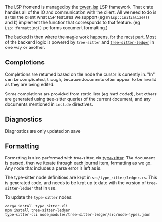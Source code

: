 The LSP frontend is managed by the [tower_lsp][1] LSP framework. That crate
handles all of the IO and communication with the client. All we need to do is a)
tell the client what LSP features we support (eg in `Lsp::initialize()`) and b)
implement the function that cooresponds to that feature. (eg `Lsp::formatting()`
performs document formatting.)

The backed is then where the ~~magic~~ work happens, for the most part. Most of
the backend logic is powered by `tree-sitter` and [`tree-sitter-ledger`][2] in
one way or another.

## Completions

Completions are returned based on the node the cursor is currently in. "In" can
be complicated, though, because documents often appear to be invalid as they are
being edited.

Some completions are provided from static lists (eg hard coded), but others are
generated using tree-sitter queries of the current document, and any documents
mentioned in `include` directives.

## Diagnostics

Diagnostics are only updated on save.

## Formatting

Formatting is also performed with tree-sitter, via [type-sitter][3]. The
document is parsed, then we iterate through each journal item, formatting as we
go. Any node that includes a parse error is left as is.

The type-sitter node definitions are kept in `src/type_sitter/ledger.rs`. This
is generated code, and needs to be kept up to date with the version of
`tree-sitter-ledger` that in use.

To update the `type-sitter` nodes:

```
cargo install type-sitter-cli
npm install tree-sitter-ledger
type-sitter-cli node_modules/tree-sitter-ledger/src/node-types.json
```

[1]: https://github.com/ebkalderon/tower-lsp
[2]: https://github.com/cbarrete/tree-sitter-ledger
[3]: https://github.com/Jakobeha/type-sitter
